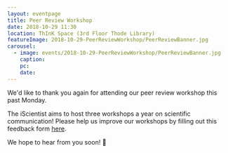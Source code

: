 ```yaml
---
layout: eventpage
title: Peer Review Workshop
date: 2018-10-29 11:30
location: ThInK Space (3rd Floor Thode Library)
featureImage: 2018-10-29-PeerReviewWorkshop/PeerReviewBanner.jpg
carousel:
  - image: events/2018-10-29-PeerReviewWorkshop/PeerReviewBanner.jpg
    caption:
    pc:
    date:
---
```


We'd like to thank you again for attending our peer review workshop this past Monday.

The iScientist aims to host three workshops a year on scientific communication! Please help us improve our workshops by filling out this feedback form [here](https://goo.gl/KKgfVv).

We hope to hear from you soon! 💚
